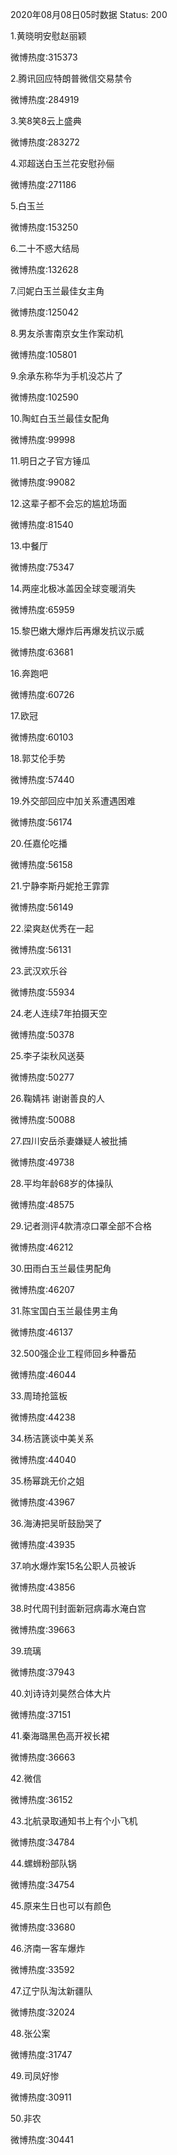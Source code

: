 2020年08月08日05时数据
Status: 200

1.黄晓明安慰赵丽颖

微博热度:315373

2.腾讯回应特朗普微信交易禁令

微博热度:284919

3.笑8笑8云上盛典

微博热度:283272

4.邓超送白玉兰花安慰孙俪

微博热度:271186

5.白玉兰

微博热度:153250

6.二十不惑大结局

微博热度:132628

7.闫妮白玉兰最佳女主角

微博热度:125042

8.男友杀害南京女生作案动机

微博热度:105801

9.余承东称华为手机没芯片了

微博热度:102590

10.陶虹白玉兰最佳女配角

微博热度:99998

11.明日之子官方锤瓜

微博热度:99082

12.这辈子都不会忘的尴尬场面

微博热度:81540

13.中餐厅

微博热度:75347

14.两座北极冰盖因全球变暖消失

微博热度:65959

15.黎巴嫩大爆炸后再爆发抗议示威

微博热度:63681

16.奔跑吧

微博热度:60726

17.欧冠

微博热度:60103

18.郭艾伦手势

微博热度:57440

19.外交部回应中加关系遭遇困难

微博热度:56174

20.任嘉伦吃播

微博热度:56158

21.宁静李斯丹妮抢王霏霏

微博热度:56149

22.梁爽赵优秀在一起

微博热度:56131

23.武汉欢乐谷

微博热度:55934

24.老人连续7年拍摄天空

微博热度:50378

25.李子柒秋风送葵

微博热度:50277

26.鞠婧祎 谢谢善良的人

微博热度:50088

27.四川安岳杀妻嫌疑人被批捕

微博热度:49738

28.平均年龄68岁的体操队

微博热度:48575

29.记者测评4款清凉口罩全部不合格

微博热度:46212

30.田雨白玉兰最佳男配角

微博热度:46207

31.陈宝国白玉兰最佳男主角

微博热度:46137

32.500强企业工程师回乡种番茄

微博热度:46044

33.周琦抢篮板

微博热度:44238

34.杨洁篪谈中美关系

微博热度:44040

35.杨幂跳无价之姐

微博热度:43967

36.海涛把吴昕鼓励哭了

微博热度:43935

37.响水爆炸案15名公职人员被诉

微博热度:43856

38.时代周刊封面新冠病毒水淹白宫

微博热度:39663

39.琉璃

微博热度:37943

40.刘诗诗刘昊然合体大片

微博热度:37151

41.秦海璐黑色高开衩长裙

微博热度:36663

42.微信

微博热度:36152

43.北航录取通知书上有个小飞机

微博热度:34784

44.螺蛳粉部队锅

微博热度:34754

45.原来生日也可以有颜色

微博热度:33680

46.济南一客车爆炸

微博热度:33592

47.辽宁队淘汰新疆队

微博热度:32024

48.张公案

微博热度:31747

49.司凤好惨

微博热度:30911

50.非农

微博热度:30441

